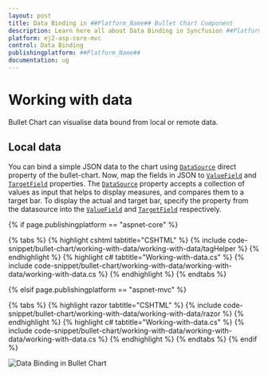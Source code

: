 ```yaml
---
layout: post
title: Data Binding in ##Platform_Name## Bullet Chart Component
description: Learn here all about Data Binding in Syncfusion ##Platform_Name## Bullet Chart component of Syncfusion Essential JS 2 and more.
platform: ej2-asp-core-mvc
control: Data Binding
publishingplatform: ##Platform_Name##
documentation: ug
---
```



# Working with data

Bullet Chart can visualise data bound from local or remote data.

## Local data

You can bind a simple JSON data to the chart using [`DataSource`](https://help.syncfusion.com/cr/aspnetmvc-js2/Syncfusion.EJ2.Charts.BulletChart.html#Syncfusion_EJ2_Charts_BulletChart_DataSource) direct property of the bullet-chart. Now, map the fields in JSON to [`ValueField`](https://help.syncfusion.com/cr/aspnetmvc-js2/Syncfusion.EJ2.Charts.BulletChart.html#Syncfusion_EJ2_Charts_BulletChart_ValueField) and [`TargetField`](https://help.syncfusion.com/cr/aspnetmvc-js2/Syncfusion.EJ2.Charts.BulletChart.html#Syncfusion_EJ2_Charts_BulletChart_TargetField) properties. The [`DataSource`](https://help.syncfusion.com/cr/aspnetmvc-js2/Syncfusion.EJ2.Charts.BulletChart.html#Syncfusion_EJ2_Charts_BulletChart_DataSource) property accepts a collection of values as input that helps to display measures, and compares them to a target bar. To display the actual and target bar, specify the property from the datasource into the [`ValueField`](https://help.syncfusion.com/cr/aspnetmvc-js2/Syncfusion.EJ2.Charts.BulletChart.html#Syncfusion_EJ2_Charts_BulletChart_ValueField) and [`TargetField`](https://help.syncfusion.com/cr/aspnetmvc-js2/Syncfusion.EJ2.Charts.BulletChart.html#Syncfusion_EJ2_Charts_BulletChart_TargetField) respectively.

{% if page.publishingplatform == "aspnet-core" %}

{% tabs %}
{% highlight cshtml tabtitle="CSHTML" %}
{% include code-snippet/bullet-chart/working-with-data/working-with-data/tagHelper %}
{% endhighlight %}
{% highlight c# tabtitle="Working-with-data.cs" %}
{% include code-snippet/bullet-chart/working-with-data/working-with-data/working-with-data.cs %}
{% endhighlight %}
{% endtabs %}

{% elsif page.publishingplatform == "aspnet-mvc" %}

{% tabs %}
{% highlight razor tabtitle="CSHTML" %}
{% include code-snippet/bullet-chart/working-with-data/working-with-data/razor %}
{% endhighlight %}
{% highlight c# tabtitle="Working-with-data.cs" %}
{% include code-snippet/bullet-chart/working-with-data/working-with-data/working-with-data.cs %}
{% endhighlight %}
{% endtabs %}
{% endif %}



![Data Binding in Bullet Chart](images/blazor-bullet-chart-data-binding.png)